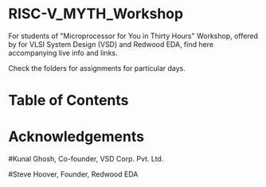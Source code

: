 # RISC-V_MYTH_Workshop

For students of "Microprocessor for You in Thirty Hours" Workshop, offered by for VLSI System Design (VSD) and Redwood EDA, find here accompanying live info and links.

Check the folders for assignments for particular days.

# Table of Contents

# Acknowledgements
#Kunal Ghosh, Co-founder, VSD Corp. Pvt. Ltd.

#Steve Hoover, Founder, Redwood EDA

